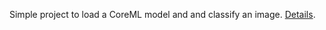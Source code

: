 Simple project to load a CoreML model and and classify an image. [Details](https://medium.com/@jakir/coreml-intro-image-classification-a7149c47b84c). 
